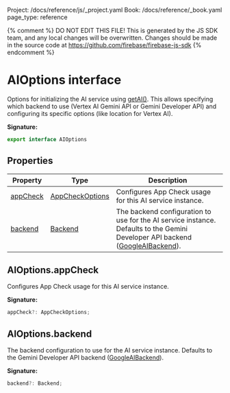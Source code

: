 Project: /docs/reference/js/_project.yaml
Book: /docs/reference/_book.yaml
page_type: reference

{% comment %}
DO NOT EDIT THIS FILE!
This is generated by the JS SDK team, and any local changes will be
overwritten. Changes should be made in the source code at
https://github.com/firebase/firebase-js-sdk
{% endcomment %}

# AIOptions interface
Options for initializing the AI service using [getAI()](./ai.md#getai_a94a413)<!-- -->. This allows specifying which backend to use (Vertex AI Gemini API or Gemini Developer API) and configuring its specific options (like location for Vertex AI).

<b>Signature:</b>

```typescript
export interface AIOptions 
```

## Properties

|  Property | Type | Description |
|  --- | --- | --- |
|  [appCheck](./ai.aioptions.md#aioptionsappcheck) | [AppCheckOptions](./ai.appcheckoptions.md#appcheckoptions_interface) | Configures App Check usage for this AI service instance. |
|  [backend](./ai.aioptions.md#aioptionsbackend) | [Backend](./ai.backend.md#backend_class) | The backend configuration to use for the AI service instance. Defaults to the Gemini Developer API backend ([GoogleAIBackend](./ai.googleaibackend.md#googleaibackend_class)<!-- -->). |

## AIOptions.appCheck

Configures App Check usage for this AI service instance.

<b>Signature:</b>

```typescript
appCheck?: AppCheckOptions;
```

## AIOptions.backend

The backend configuration to use for the AI service instance. Defaults to the Gemini Developer API backend ([GoogleAIBackend](./ai.googleaibackend.md#googleaibackend_class)<!-- -->).

<b>Signature:</b>

```typescript
backend?: Backend;
```

